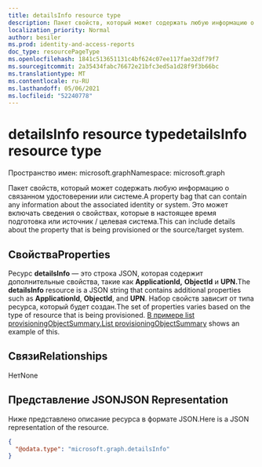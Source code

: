 ```yaml
---
title: detailsInfo resource type
description: Пакет свойств, который может содержать любую информацию о связанном удостоверении или системе.
localization_priority: Normal
author: besiler
ms.prod: identity-and-access-reports
doc_type: resourcePageType
ms.openlocfilehash: 1841c513651131c4bf624c07ee117fae32df79f7
ms.sourcegitcommit: 2a35434fabc76672e21bfc3ed5a1d28f9f3b66bc
ms.translationtype: MT
ms.contentlocale: ru-RU
ms.lasthandoff: 05/06/2021
ms.locfileid: "52240778"
---
```

# <a name="detailsinfo-resource-type"></a><span data-ttu-id="95211-103">detailsInfo resource type</span><span class="sxs-lookup"><span data-stu-id="95211-103">detailsInfo resource type</span></span>

<span data-ttu-id="95211-104">Пространство имен: microsoft.graph</span><span class="sxs-lookup"><span data-stu-id="95211-104">Namespace: microsoft.graph</span></span>

<span data-ttu-id="95211-105">Пакет свойств, который может содержать любую информацию о связанном удостоверении или системе.</span><span class="sxs-lookup"><span data-stu-id="95211-105">A property bag that can contain any information about the associated identity or system.</span></span> <span data-ttu-id="95211-106">Это может включать сведения о свойствах, которые в настоящее время подготовка или источник / целевая система.</span><span class="sxs-lookup"><span data-stu-id="95211-106">This can include details about the property that is being provisioned or the source/target system.</span></span>

## <a name="properties"></a><span data-ttu-id="95211-107">Свойства</span><span class="sxs-lookup"><span data-stu-id="95211-107">Properties</span></span>
<span data-ttu-id="95211-108">Ресурс **detailsInfo** — это строка JSON, которая содержит дополнительные свойства, такие как **ApplicationId,** **ObjectId** и **UPN.**</span><span class="sxs-lookup"><span data-stu-id="95211-108">The **detailsInfo** resource is a JSON string that contains additional properties such as **ApplicationId**, **ObjectId**, and **UPN**.</span></span> <span data-ttu-id="95211-109">Набор свойств зависит от типа ресурса, который будет создан.</span><span class="sxs-lookup"><span data-stu-id="95211-109">The set of properties varies based on the type of resource that is being provisioned.</span></span> <span data-ttu-id="95211-110">[В примере list provisioningObjectSummary.](../api/provisioningobjectsummary-list.md)</span><span class="sxs-lookup"><span data-stu-id="95211-110">[List provisioningObjectSummary](../api/provisioningobjectsummary-list.md) shows an example of this.</span></span>

## <a name="relationships"></a><span data-ttu-id="95211-111">Связи</span><span class="sxs-lookup"><span data-stu-id="95211-111">Relationships</span></span>
<span data-ttu-id="95211-112">Нет</span><span class="sxs-lookup"><span data-stu-id="95211-112">None</span></span>
## <a name="json-representation"></a><span data-ttu-id="95211-113">Представление JSON</span><span class="sxs-lookup"><span data-stu-id="95211-113">JSON Representation</span></span>
<span data-ttu-id="95211-114">Ниже представлено описание ресурса в формате JSON.</span><span class="sxs-lookup"><span data-stu-id="95211-114">Here is a JSON representation of the resource.</span></span>
<!--{
  "blockType": "resource",
  "@odata.type": "microsoft.graph.detailsInfo",
  "openType": true,
 "optionalProperties": [
 
 ],
}-->
``` json
{
  "@odata.type": "microsoft.graph.detailsInfo"
}
```


